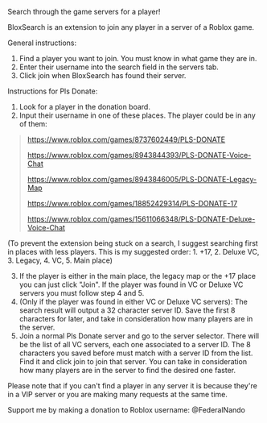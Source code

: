 Search through the game servers for a player!


BloxSearch is an extension to join any player in a server of a Roblox game.

General instructions:
1. Find a player you want to join. You must know in what game they are in.
2. Enter their username into the search field in the servers tab.
3. Click join when BloxSearch has found their server.

Instructions for Pls Donate:
1. Look for a player in the donation board.
2. Input their username in one of these places. The player could be in any of them:

> https://www.roblox.com/games/8737602449/PLS-DONATE
> 
> https://www.roblox.com/games/8943844393/PLS-DONATE-Voice-Chat
> 
> https://www.roblox.com/games/8943846005/PLS-DONATE-Legacy-Map
> 
> https://www.roblox.com/games/18852429314/PLS-DONATE-17
> 
> https://www.roblox.com/games/15611066348/PLS-DONATE-Deluxe-Voice-Chat
> 
(To prevent the extension being stuck on a search, I suggest searching first in places with less players. This is my suggested order: 1. +17, 2. Deluxe VC, 3. Legacy, 4. VC, 5. Main place)

3. If the player is either in the main place, the legacy map or the +17 place you can just click "Join". If the player was found in VC or Deluxe VC servers you must follow step 4 and 5.
4. (Only if the player was found in either VC or Deluxe VC servers): The search result will output a 32 character server ID. Save the first 8 characters for later, and take in consideration how many players are in the server.
5. Join a normal Pls Donate server and go to the server selector. There will be the list of all VC servers, each one associated to a server ID. The 8 characters you saved before must match with a server ID from the list. Find it and click join to join that server. You can take in consideration how many players are in the server to find the desired one faster.

Please note that if you can't find a player in any server it is because they're in a VIP server or you are making many requests at the same time.

Support me by making a donation to Roblox username: @FederalNando
